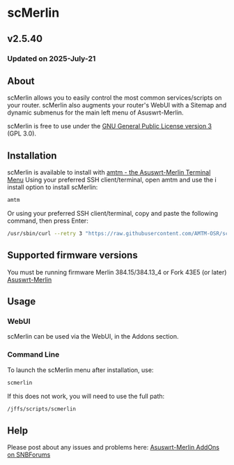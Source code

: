 # scMerlin

## v2.5.40
### Updated on 2025-July-21

## About
scMerlin allows you to easily control the most common services/scripts on your router. scMerlin also augments your router's WebUI with a Sitemap and dynamic submenus for the main left menu of Asuswrt-Merlin.

scMerlin is free to use under the [GNU General Public License version 3](https://opensource.org/licenses/GPL-3.0) (GPL 3.0).

## Installation
scMerlin is available to install with [amtm - the Asuswrt-Merlin Terminal Menu](https://github.com/decoderman/amtm)
Using your preferred SSH client/terminal, open amtm and use the i install option to install scMerlin:
```sh
amtm
```
Or using your preferred SSH client/terminal, copy and paste the following command, then press Enter:

```sh
/usr/sbin/curl --retry 3 "https://raw.githubusercontent.com/AMTM-OSR/scmerlin/master/scmerlin.sh" -o "/jffs/scripts/scmerlin" && chmod 0755 /jffs/scripts/scmerlin && /jffs/scripts/scmerlin install
```

## Supported firmware versions
You must be running firmware Merlin 384.15/384.13_4 or Fork 43E5 (or later) [Asuswrt-Merlin](https://asuswrt.lostrealm.ca/)

## Usage
### WebUI
scMerlin can be used via the WebUI, in the Addons section.

### Command Line
To launch the scMerlin menu after installation, use:
```sh
scmerlin
```

If this does not work, you will need to use the full path:
```sh
/jffs/scripts/scmerlin
```

## Help
Please post about any issues and problems here: [Asuswrt-Merlin AddOns on SNBForums](https://www.snbforums.com/forums/asuswrt-merlin-addons.60/?prefix_id=23)
